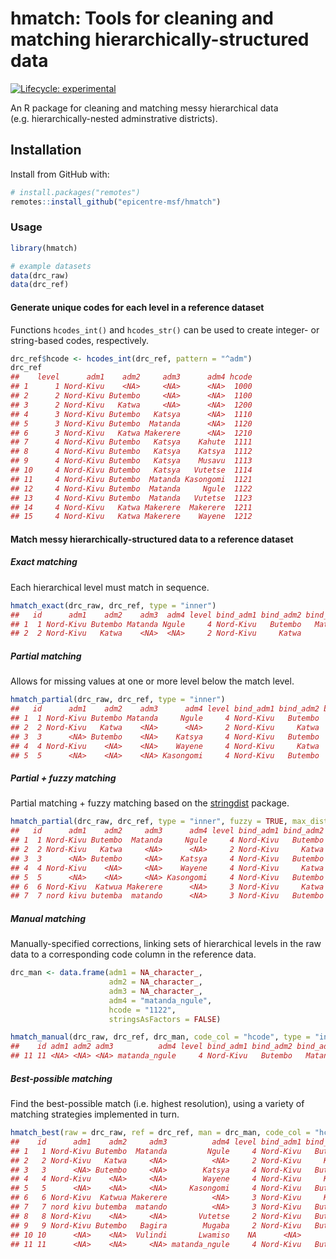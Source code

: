 
<!-- README.md is generated from README.Rmd. Please edit that file -->

# hmatch: Tools for cleaning and matching hierarchically-structured data

<!-- badges: start -->

[![Lifecycle:
experimental](https://img.shields.io/badge/lifecycle-experimental-orange.svg)](https://www.tidyverse.org/lifecycle/#experimental)
<!-- badges: end -->

An R package for cleaning and matching messy hierarchical data
(e.g. hierarchically-nested adminstrative districts).

## Installation

Install from GitHub with:

``` r
# install.packages("remotes")
remotes::install_github("epicentre-msf/hmatch")
```

### Usage

``` r
library(hmatch)

# example datasets
data(drc_raw)
data(drc_ref)
```

#### Generate unique codes for each level in a reference dataset

Functions `hcodes_int()` and `hcodes_str()` can be used to create
integer- or string-based codes, respectively.

``` r
drc_ref$hcode <- hcodes_int(drc_ref, pattern = "^adm")
drc_ref
##    level      adm1    adm2     adm3      adm4 hcode
## 1      1 Nord-Kivu    <NA>     <NA>      <NA>  1000
## 2      2 Nord-Kivu Butembo     <NA>      <NA>  1100
## 3      2 Nord-Kivu   Katwa     <NA>      <NA>  1200
## 4      3 Nord-Kivu Butembo   Katsya      <NA>  1110
## 5      3 Nord-Kivu Butembo  Matanda      <NA>  1120
## 6      3 Nord-Kivu   Katwa Makerere      <NA>  1210
## 7      4 Nord-Kivu Butembo   Katsya    Kahute  1111
## 8      4 Nord-Kivu Butembo   Katsya    Katsya  1112
## 9      4 Nord-Kivu Butembo   Katsya    Musavu  1113
## 10     4 Nord-Kivu Butembo   Katsya   Vutetse  1114
## 11     4 Nord-Kivu Butembo  Matanda Kasongomi  1121
## 12     4 Nord-Kivu Butembo  Matanda     Ngule  1122
## 13     4 Nord-Kivu Butembo  Matanda   Vutetse  1123
## 14     4 Nord-Kivu   Katwa Makerere  Makerere  1211
## 15     4 Nord-Kivu   Katwa Makerere    Wayene  1212
```

#### Match messy hierarchically-structured data to a reference dataset

##### Exact matching

Each hierarchical level must match in sequence.

``` r
hmatch_exact(drc_raw, drc_ref, type = "inner")
##   id      adm1    adm2    adm3  adm4 level bind_adm1 bind_adm2 bind_adm3 bind_adm4 hcode
## 1  1 Nord-Kivu Butembo Matanda Ngule     4 Nord-Kivu   Butembo   Matanda     Ngule  1122
## 2  2 Nord-Kivu   Katwa    <NA>  <NA>     2 Nord-Kivu     Katwa      <NA>      <NA>  1200
```

##### Partial matching

Allows for missing values at one or more level below the match level.

``` r
hmatch_partial(drc_raw, drc_ref, type = "inner")
##   id      adm1    adm2    adm3      adm4 level bind_adm1 bind_adm2 bind_adm3 bind_adm4 hcode
## 1  1 Nord-Kivu Butembo Matanda     Ngule     4 Nord-Kivu   Butembo   Matanda     Ngule  1122
## 2  2 Nord-Kivu   Katwa    <NA>      <NA>     2 Nord-Kivu     Katwa      <NA>      <NA>  1200
## 3  3      <NA> Butembo    <NA>    Katsya     4 Nord-Kivu   Butembo    Katsya    Katsya  1112
## 4  4 Nord-Kivu    <NA>    <NA>    Wayene     4 Nord-Kivu     Katwa  Makerere    Wayene  1212
## 5  5      <NA>    <NA>    <NA> Kasongomi     4 Nord-Kivu   Butembo   Matanda Kasongomi  1121
```

##### Partial + fuzzy matching

Partial matching + fuzzy matching based on the
[stringdist](https://github.com/markvanderloo/stringdist)
package.

``` r
hmatch_partial(drc_raw, drc_ref, type = "inner", fuzzy = TRUE, max_dist = 2)
##   id      adm1    adm2     adm3      adm4 level bind_adm1 bind_adm2 bind_adm3 bind_adm4 hcode
## 1  1 Nord-Kivu Butembo  Matanda     Ngule     4 Nord-Kivu   Butembo   Matanda     Ngule  1122
## 2  2 Nord-Kivu   Katwa     <NA>      <NA>     2 Nord-Kivu     Katwa      <NA>      <NA>  1200
## 3  3      <NA> Butembo     <NA>    Katsya     4 Nord-Kivu   Butembo    Katsya    Katsya  1112
## 4  4 Nord-Kivu    <NA>     <NA>    Wayene     4 Nord-Kivu     Katwa  Makerere    Wayene  1212
## 5  5      <NA>    <NA>     <NA> Kasongomi     4 Nord-Kivu   Butembo   Matanda Kasongomi  1121
## 6  6 Nord-Kivu  Katwua Makerere      <NA>     3 Nord-Kivu     Katwa  Makerere      <NA>  1210
## 7  7 nord kivu butemba  matando      <NA>     3 Nord-Kivu   Butembo   Matanda      <NA>  1120
```

##### Manual matching

Manually-specified corrections, linking sets of hierarchical levels in
the raw data to a corresponding code column in the reference data.

``` r
drc_man <- data.frame(adm1 = NA_character_,
                      adm2 = NA_character_,
                      adm3 = NA_character_,
                      adm4 = "matanda_ngule",
                      hcode = "1122",
                      stringsAsFactors = FALSE)

hmatch_manual(drc_raw, drc_ref, drc_man, code_col = "hcode", type = "inner")
##    id adm1 adm2 adm3          adm4 level bind_adm1 bind_adm2 bind_adm3 bind_adm4 hcode
## 11 11 <NA> <NA> <NA> matanda_ngule     4 Nord-Kivu   Butembo   Matanda     Ngule  1122
```

##### Best-possible matching

Find the best-possible match (i.e. highest resolution), using a variety
of matching strategies implemented in
turn.

``` r
hmatch_best(raw = drc_raw, ref = drc_ref, man = drc_man, code_col = "hcode")
##    id      adm1    adm2     adm3          adm4 level bind_adm1 bind_adm2 bind_adm3 bind_adm4 hcode  match_type
## 1   1 Nord-Kivu Butembo  Matanda         Ngule     4 Nord-Kivu   Butembo   Matanda     Ngule  1122       exact
## 2   2 Nord-Kivu   Katwa     <NA>          <NA>     2 Nord-Kivu     Katwa      <NA>      <NA>  1200       exact
## 3   3      <NA> Butembo     <NA>        Katsya     4 Nord-Kivu   Butembo    Katsya    Katsya  1112     partial
## 4   4 Nord-Kivu    <NA>     <NA>        Wayene     4 Nord-Kivu     Katwa  Makerere    Wayene  1212     partial
## 5   5      <NA>    <NA>     <NA>     Kasongomi     4 Nord-Kivu   Butembo   Matanda Kasongomi  1121     partial
## 6   6 Nord-Kivu  Katwua Makerere          <NA>     3 Nord-Kivu     Katwa  Makerere      <NA>  1210       fuzzy
## 7   7 nord kivu butemba  matando          <NA>     3 Nord-Kivu   Butembo   Matanda      <NA>  1120       fuzzy
## 8   8 Nord-Kivu    <NA>     <NA>       Vutetse     2 Nord-Kivu   Butembo      <NA>      <NA>  1100  best_multi
## 9   9 Nord-Kivu Butembo   Bagira        Mugaba     2 Nord-Kivu   Butembo      <NA>      <NA>  1100 best_single
## 10 10      <NA>    <NA>  Vulindi       Lwamiso    NA      <NA>      <NA>      <NA>      <NA>  <NA>        <NA>
## 11 11      <NA>    <NA>     <NA> matanda_ngule     4 Nord-Kivu   Butembo   Matanda     Ngule  1122      manual
```
